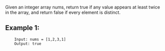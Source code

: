 Given an integer array nums, return true if any value appears at least twice in the array, and return false if every element is distinct.

## Example 1:
```
	Input: nums = [1,2,3,1]
	Output: true
```